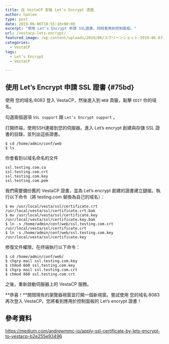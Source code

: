 ```yaml
---
title: 在 VestaCP 安裝 Let’s Encrypt 憑證
author: hanlee
type: post
date: 2019-06-06T18:55:10+00:00
excerpt: "使用 Let's Encrypt 申請 SSL證書，同時套用到控制面板。"
url: /vestacp-lets-encrypt/
featured_image: /wp-content/uploads/2019/06/スクリーンショット-2019-06-07-2.50.50.png
categories:
  - VestaCP
tags:
  - Let’s Encrypt
  - VestaCP

---
```

## 使用 Let&#8217;s Encrypt 申請 SSL 證書 {#75bd}

使用 您的域名:8083 登入 VestaCP，然後進入到 `WEB` 頁籤，點擊 `EDIT` 你的域名。

勾選兩個選項 `SSL support` 跟 `Let’s Encrypt support` 。

打開终端，使用SSH連接到您的伺服器。進入 Let&#8217;s encrypt 創建與存儲 SSL 證書的目錄，並列出這些證書。

<pre class="language-bash"><code>$ cd /home/admin/conf/web
$ ls</code></pre>

你會看到以域名命名的文件

<pre class="language-bash"><code>ssl.testing.com.ca
ssl.testing.com.crt
ssl.testing.com.key
ssl.testing.com.pem</code></pre>

我們需要備份舊的 VestaCP 證書，並為 Let&#8217;s encrypt 創建的證書建立鏈接。執行以下命令（將 testing.com 替換為自己的域名）：

<pre class="language-bash"><code>$ mv /usr/local/vesta/ssl/certificate.crt /usr/local/vesta/ssl/certificate.crt.bak
$ mv /usr/local/vesta/ssl/certificate.key /usr/local/vesta/ssl/certificate.key.bak
$ ln -s /home/admin/conf/web/ssl.testing.com.crt /usr/local/vesta/ssl/certificate.crt
$ ln -s /home/admin/conf/web/ssl.testing.com.key /usr/local/vesta/ssl/certificate.key</code></pre>

修復文件權限，在终端執行以下命令：

<pre class="language-bash"><code>$ cd /home/admin/conf/web/
$ chgrp mail ssl.testing.com.key
$ chmod 660 ssl.testing.com.key
$ chgrp mail ssl.testing.com.crt
$ chmod 660 ssl.testing.com.crt</code></pre>

之後，重新啟動伺服器上的 VestaCP 服務。

**恭喜！**關閉現有的瀏覽器視窗並打開一個新視窗。嘗試使用 您的域名:8083 再次登入 VestaCP。您將看到應用於控制面板的 Let&#8217;s encrypt 證書！

## 參考資料

<https://medium.com/andrewmmc-io/apply-ssl-certificate-by-lets-encrypt-to-vestacp-b2e255e93496>